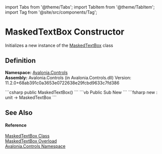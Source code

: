 import Tabs from '@theme/Tabs'; 
import TabItem from '@theme/TabItem'; 
import Tag from '@site/src/components/Tag'; 

# MaskedTextBox Constructor


Initializes a new instance of the <a href="T_Avalonia_Controls_MaskedTextBox">MaskedTextBox</a> class



## Definition
**Namespace:** <a href="N_Avalonia_Controls">Avalonia.Controls</a>  
**Assembly:** Avalonia.Controls (in Avalonia.Controls.dll) Version: 11.2.0+68ab391c0a3653e0722638e29fcbd9633c7fd386

<Tabs groupId="api-code-preview">
<TabItem value="csharp" label="C#">
```csharp
public MaskedTextBox()
```
</TabItem>
<TabItem value="vb" label="VB">
```vb
Public Sub New
```
</TabItem>
<TabItem value="fsharp" label="F#">
```fsharp
new : unit -> MaskedTextBox
```
</TabItem>
</Tabs>



## See Also


#### Reference
<a href="T_Avalonia_Controls_MaskedTextBox">MaskedTextBox Class</a>  
<a href="Overload_Avalonia_Controls_MaskedTextBox__ctor">MaskedTextBox Overload</a>  
<a href="N_Avalonia_Controls">Avalonia.Controls Namespace</a>  
